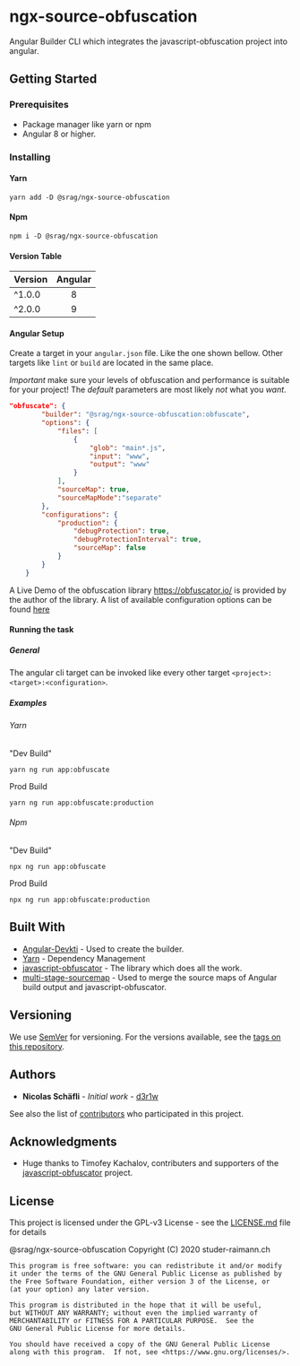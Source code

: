 # ngx-source-obfuscation

Angular Builder CLI which integrates the javascript-obfuscation project into angular.

## Getting Started

### Prerequisites
* Package manager like yarn or npm
* Angular 8 or higher.

### Installing

#### Yarn
```
yarn add -D @srag/ngx-source-obfuscation
```

#### Npm
```
npm i -D @srag/ngx-source-obfuscation
```

#### Version Table
| Version  |      Angular      |
|----------|:-----------------:|
| ^1.0.0   |  8 |
| ^2.0.0   |  9 |

#### Angular Setup
Create a target in your `angular.json` file. Like the one shown bellow.
Other targets like `lint` or `build` are located in the same place.

*Important* make sure your levels of obfuscation and performance is suitable for your
project! The *default* parameters are most likely *not* what you *want*. 

```json
"obfuscate": {
        "builder": "@srag/ngx-source-obfuscation:obfuscate",
        "options": {
            "files": [
                {
                    "glob": "main*.js",
                    "input": "www",
                    "output": "www"
                }
            ],
            "sourceMap": true,
            "sourceMapMode":"separate"
        },
        "configurations": {
            "production": {
                "debugProtection": true,
                "debugProtectionInterval": true,
                "sourceMap": false
            }
        }
    }
```

A Live Demo of the obfuscation library <https://obfuscator.io/> is provided by the author of the library.
A list of available configuration options can be found [here](https://github.com/javascript-obfuscator/javascript-obfuscator)

#### Running the task
##### General
The angular cli target can be invoked like every other target `<project>:<target>:<configuration>`.
##### Examples
###### Yarn
"Dev Build"
```
yarn ng run app:obfuscate
```

Prod Build
```
yarn ng run app:obfuscate:production
```

###### Npm
"Dev Build"
```
npx ng run app:obfuscate
```

Prod Build
```
npx ng run app:obfuscate:production
```

## Built With

* [Angular-Devkti](https://www.npmjs.com/package/@angular-devkit/architect) - Used to create the builder.
* [Yarn](https://classic.yarnpkg.com/) - Dependency Management
* [javascript-obfuscator](https://github.com/javascript-obfuscator/javascript-obfuscator) - The library which does all the work.
* [multi-stage-sourcemap](https://github.com/azu/multi-stage-sourcemap) - Used to merge the source maps of Angular build output and javascript-obfuscator.

## Versioning

We use [SemVer](http://semver.org/) for versioning. For the versions available, see the [tags on this repository](https://github.com/studer-raimann/ngx-source-obfuscation/tags). 

## Authors

* **Nicolas Schäfli** - *Initial work* - [d3r1w](https://github.com/d3r1w)

See also the list of [contributors](https://github.com/your/project/contributors) who participated in this project.

## Acknowledgments

* Huge thanks to Timofey Kachalov, contributers and supporters of the [javascript-obfuscator](https://obfuscator.io) project.

## License

This project is licensed under the GPL-v3 License - see the [LICENSE.md](LICENSE.md) file for details

@srag/ngx-source-obfuscation Copyright (C) 2020 studer-raimann.ch

    This program is free software: you can redistribute it and/or modify
    it under the terms of the GNU General Public License as published by
    the Free Software Foundation, either version 3 of the License, or
    (at your option) any later version.

    This program is distributed in the hope that it will be useful,
    but WITHOUT ANY WARRANTY; without even the implied warranty of
    MERCHANTABILITY or FITNESS FOR A PARTICULAR PURPOSE.  See the
    GNU General Public License for more details.

    You should have received a copy of the GNU General Public License
    along with this program.  If not, see <https://www.gnu.org/licenses/>.

